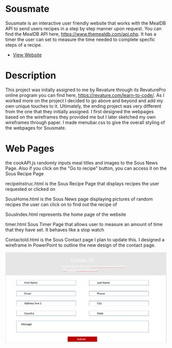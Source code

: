# Sousmate 
Sousmate is an interactive user friendly website that works with the MealDB API to send users recipes in a step by step manner upon request. You can find the MealDB API here, https://www.themealdb.com/api.php. It has a timer the user can set to measure the time needed to complete specfic steps of a recipe. 

* [View Website](https://axb157030.github.io/Sousmate/SousIndex.html)

# Description
This project was initally assigned to me by Revature through its RevaturePro online program you can find here, https://revature.com/learn-to-code/. As I worked more on the project I decided to go above and beyond and add my own unique touches to it. Ultimately, the ending project was very different from the one that they initially assigned. I first designed the webpages based on the wireframes they provided me but I later sketched my own wireframes through paper. I made menubar.css to give the overall styling of the webpages for Sousmate.

# Web Pages 

the cookAPI.js randomly inputs meal titles and images to the Sous News Page. Also if you click on the "Go to recipe"  button, you can access it on the Sous Recipe Page

recipeInstruc.html is the Sous Recipe Page that displays recipes the user requested or clicked on

SousHome.html is the Sous News page displaying pictures of random recipes the user can click on to find out the recipe of

SousIndex.html represents the home page of the website

timer.html Sous Timer Page that allows user to measure an amount of time that they have set. It behaves like a stop watch 

Contactold.html is the Sous Contact page I plan to update this. I designed a wireframe in PowerPoint to outline the new design of the contact page.

<img src="/sousContactWireFrame.png" alt="Contact Page wireframe"/>

